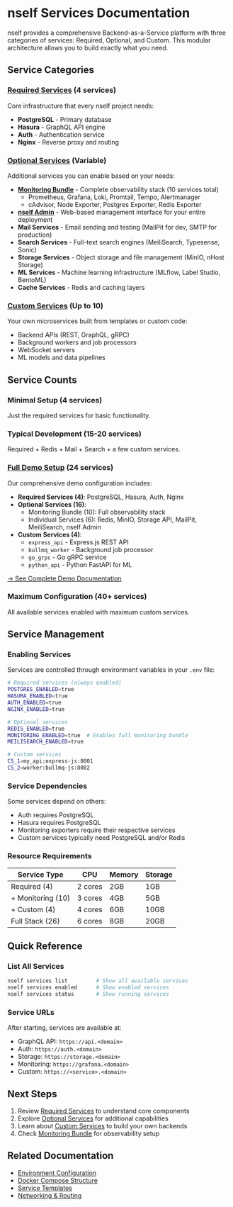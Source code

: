 # nself Services Documentation

nself provides a comprehensive Backend-as-a-Service platform with three categories of services: Required, Optional, and Custom. This modular architecture allows you to build exactly what you need.

## Service Categories

### [Required Services](SERVICES_REQUIRED) (4 services)
Core infrastructure that every nself project needs:
- **PostgreSQL** - Primary database
- **Hasura** - GraphQL API engine
- **Auth** - Authentication service
- **Nginx** - Reverse proxy and routing

### [Optional Services](SERVICES_OPTIONAL) (Variable)
Additional services you can enable based on your needs:
- **[Monitoring Bundle](MONITORING_BUNDLE)** - Complete observability stack (10 services total)
  - Prometheus, Grafana, Loki, Promtail, Tempo, Alertmanager
  - cAdvisor, Node Exporter, Postgres Exporter, Redis Exporter
- **[nself Admin](NSELF_ADMIN)** - Web-based management interface for your entire deployment
- **Mail Services** - Email sending and testing (MailPit for dev, SMTP for production)
- **Search Services** - Full-text search engines (MeiliSearch, Typesense, Sonic)
- **Storage Services** - Object storage and file management (MinIO, nHost Storage)
- **ML Services** - Machine learning infrastructure (MLflow, Label Studio, BentoML)
- **Cache Services** - Redis and caching layers

### [Custom Services](SERVICES_CUSTOM) (Up to 10)
Your own microservices built from templates or custom code:
- Backend APIs (REST, GraphQL, gRPC)
- Background workers and job processors
- WebSocket servers
- ML models and data pipelines

## Service Counts

### Minimal Setup (4 services)
Just the required services for basic functionality.

### Typical Development (15-20 services)
Required + Redis + Mail + Search + a few custom services.

### [Full Demo Setup](DEMO_SETUP) (24 services)
Our comprehensive demo configuration includes:
- **Required Services (4)**: PostgreSQL, Hasura, Auth, Nginx
- **Optional Services (16)**:
  - Monitoring Bundle (10): Full observability stack
  - Individual Services (6): Redis, MinIO, Storage API, MailPit, MeiliSearch, nself Admin
- **Custom Services (4)**:
  - `express_api` - Express.js REST API
  - `bullmq_worker` - Background job processor
  - `go_grpc` - Go gRPC service
  - `python_api` - Python FastAPI for ML

[→ See Complete Demo Documentation](DEMO_SETUP)

### Maximum Configuration (40+ services)
All available services enabled with maximum custom services.

## Service Management

### Enabling Services
Services are controlled through environment variables in your `.env` file:

```bash
# Required services (always enabled)
POSTGRES_ENABLED=true
HASURA_ENABLED=true
AUTH_ENABLED=true
NGINX_ENABLED=true

# Optional services
REDIS_ENABLED=true
MONITORING_ENABLED=true  # Enables full monitoring bundle
MEILISEARCH_ENABLED=true

# Custom services
CS_1=my_api:express-js:8001
CS_2=worker:bullmq-js:8002
```

### Service Dependencies
Some services depend on others:
- Auth requires PostgreSQL
- Hasura requires PostgreSQL
- Monitoring exporters require their respective services
- Custom services typically need PostgreSQL and/or Redis

### Resource Requirements

| Service Type | CPU | Memory | Storage |
|-------------|-----|---------|---------|
| Required (4) | 2 cores | 2GB | 1GB |
| + Monitoring (10) | 3 cores | 4GB | 5GB |
| + Custom (4) | 4 cores | 6GB | 10GB |
| Full Stack (26) | 6 cores | 8GB | 20GB |

## Quick Reference

### List All Services
```bash
nself services list         # Show all available services
nself services enabled      # Show enabled services
nself services status       # Show running services
```

### Service URLs
After starting, services are available at:
- GraphQL API: `https://api.<domain>`
- Auth: `https://auth.<domain>`
- Storage: `https://storage.<domain>`
- Monitoring: `https://grafana.<domain>`
- Custom: `https://<service>.<domain>`

## Next Steps

1. Review [Required Services](SERVICES_REQUIRED) to understand core components
2. Explore [Optional Services](SERVICES_OPTIONAL) for additional capabilities
3. Learn about [Custom Services](SERVICES_CUSTOM) to build your own backends
4. Check [Monitoring Bundle](MONITORING_BUNDLE) for observability setup

## Related Documentation

- [Environment Configuration](ENVIRONMENT-VARIABLES)
- [Docker Compose Structure](ARCHITECTURE)
- [Service Templates](SERVICE_TEMPLATES)
- [Networking & Routing](ARCHITECTURE)